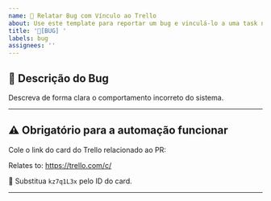 ```yaml
---
name: 🐞 Relatar Bug com Vínculo ao Trello
about: Use este template para reportar um bug e vinculá-lo a uma task no Trello
title: '🐛[BUG] '
labels: bug
assignees: ''
---
```


## 📝 Descrição do Bug

Descreva de forma clara o comportamento incorreto do sistema.

---

## ⚠️ Obrigatório para a automação funcionar
Cole o link do card do Trello relacionado ao PR:

Relates to: https://trello.com/c/


🔗 Substitua `kz7q1L3x` pelo ID do card.

---
